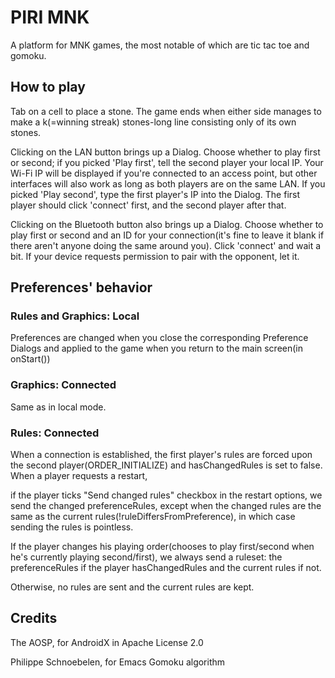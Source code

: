 # PIRI MNK
A platform for MNK games, the most notable of which are tic tac toe and gomoku.
## How to play
Tab on a cell to place a stone. The game ends when either side manages to make a k(=winning streak) stones-long line consisting only of its own stones.

Clicking on the LAN button brings up a Dialog. Choose whether to play first or second; if you picked 'Play first', tell the second player your local IP. Your Wi-Fi IP will be displayed if you're connected to an access point, but other interfaces will also work as long as both players are on the same LAN. If you picked 'Play second', type the first player's IP into the Dialog. The first player should click 'connect' first, and the second player after that.

Clicking on the Bluetooth button also brings up a Dialog. Choose whether to play first or second and an ID for your connection(it's fine to leave it blank if there aren't anyone doing the same around you). Click 'connect' and wait a bit. If your device requests permission to pair with the opponent, let it.

## Preferences' behavior
### Rules and Graphics: Local
Preferences are changed when you close the corresponding Preference Dialogs and applied to the game when you return to the main screen(in onStart())
### Graphics: Connected
Same as in local mode.
### Rules: Connected
When a connection is established, the first player's rules are forced upon the second player(ORDER_INITIALIZE) and hasChangedRules is set to false. When a player requests a restart,

if the player ticks "Send changed rules" checkbox in the restart options, we send the changed preferenceRules, except when the changed rules are the same as the current rules(!ruleDiffersFromPreference), in which case sending the rules is pointless.

If the player changes his playing order(chooses to play first/second when he's currently playing second/first), we always send a ruleset: the preferenceRules if the player hasChangedRules and the current rules if not.

Otherwise, no rules are sent and the current rules are kept.

## Credits
The AOSP, for AndroidX in Apache License 2.0

Philippe Schnoebelen, for Emacs Gomoku algorithm
